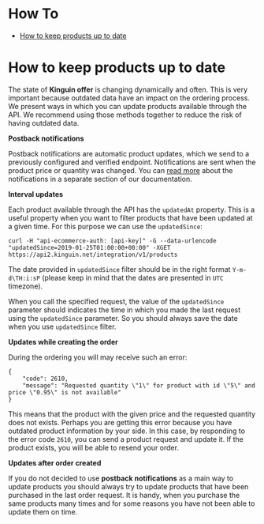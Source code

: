 # How To

- [How to keep products up to date](#how-to-keep-products-up-to-date)


# How to keep products up to date

The state of **Kinguin offer** is changing dynamically and often.
This is very important because outdated data have an impact on the ordering process.
We present ways in which you can update products available through the API.
We recommend using those methods together to reduce the risk of having outdated data.


**Postback notifications**

Postback notifications are automatic product updates, which we send to a previously configured and verified endpoint.
Notifications are sent when the product price or quantity was changed.
You can [read more](features/Postback.md) about the notifications in a separate section of our documentation.


**Interval updates**

Each product available through the API has the `updatedAt` property.
This is a useful property when you want to filter products that have been updated at a given time.
For this purpose we can use the `updatedSince`:

```
curl -H "api-ecommerce-auth: [api-key]" -G --data-urlencode "updatedSince=2019-01-25T01:00:00+00:00" -XGET https://api2.kinguin.net/integration/v1/products
```

The date provided in `updatedSince` filter should be in the right format `Y-m-d\TH:i:sP` (please keep in mind that the dates are presented in `UTC` timezone).

When you call the specified request, the value of the `updatedSince` parameter should indicates the time in which you made the last request using the `updatedSince` parameter.
So you should always save the date when you use `updatedSince` filter.


**Updates while creating the order**

During the ordering you will may receive such an error:

```
{
    "code": 2610,
    "message": "Requested quantity \"1\" for product with id \"5\" and price \"0.95\" is not available"
}
```

This means that the product with the given price and the requested quantity does not exists. 
Perhaps you are getting this error because you have outdated product information by your side.
In this case, by responding to the error code `2610`, you can send a product request and update it.
If the product exists, you will be able to resend your order.


**Updates after order created**

If you do not decided to use **postback notifications** as a main way to update products you should always try to update products
that have been purchased in the last order request. It is handy, when you purchase the same products many times and for some reasons
you have not been able to update them on time.